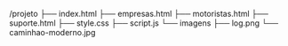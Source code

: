 /projeto
├── index.html
├── empresas.html
├── motoristas.html
├── suporte.html
├── style.css
├── script.js
└── imagens
    ├── log.png
    └── caminhao-moderno.jpg